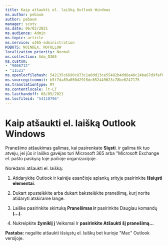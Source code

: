 ```yaml
---
title: Kaip atšaukti el. laišką Outlook Windows
ms.author: pebaum
author: pebaum
manager: scotv
ms.date: 06/03/2021
ms.audience: Admin
ms.topic: article
ms.service: o365-administration
ROBOTS: NOINDEX, NOFOLLOW
localization_priority: Normal
ms.collection: Adm_O365
ms.custom:
- "9006712"
- "11521"
ms.openlocfilehash: 542135c6890c873c1a0dd13ce55482b4dd8e40c24ba67d9faf6bd10151de8302
ms.sourcegitcommit: b5f7da89a650d2915dc652449623c78be6247175
ms.translationtype: MT
ms.contentlocale: lt-LT
ms.lasthandoff: 08/05/2021
ms.locfileid: "54110796"
---
```

# <a name="how-to-recall-an-email-message-in-outlook-for-windows"></a>Kaip atšaukti el. laišką Outlook Windows

Pranešimo atšaukimas galimas, kai pasirenkate **Siųsti**. ir galima tik tuo atveju, jei jūs ir laiško gavėjas turi Microsoft 365 arba "Microsoft Exchange el. pašto paskyrą toje pačioje organizacijoje. 

Norėdami atšaukti el. laišką:

1. Atidarykite Outlook ir kairėje esančioje aplankų srityje pasirinkite **Išsiųsti elementai**.

1. Dukart spustelėkite arba dukart bakstelėkite pranešimą, kurį norite atidaryti atskirame lange.

1. Laiške pasirinkite skirtuką **Pranešimas ir** pasirinkite Daugiau komandų **(...)**.

1. Nukreipkite **žymiklį į** Veiksmai ir **pasirinkite Atšaukti šį pranešimą...**

**Pastaba:** negalite atšaukti išsiųstų el. laiškų bet kurioje "Mac" Outlook versijoje.
